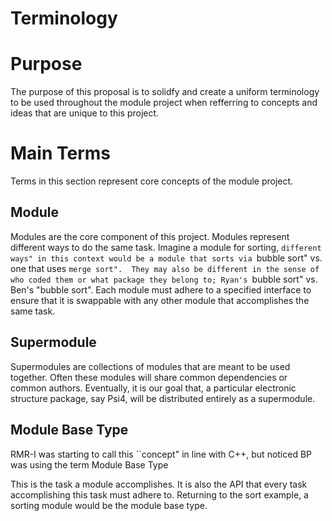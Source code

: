 # Terminology

# Purpose
The purpose of this proposal is to solidfy and create a uniform terminology to be used throughout the module project when
refferring to concepts and ideas that are unique to this project.

# Main Terms

Terms in this section represent core concepts of the module project.

## Module

Modules are the core component of this project.  Modules represent different ways to do the same task.  Imagine a module for sorting,
``different ways" in this context would be a module that sorts via ``bubble sort" vs. one that uses ``merge sort".  They may also
be different in the sense of who coded them or what package they belong to; Ryan's ``bubble sort" vs. Ben's "bubble sort".  Each
module must adhere to a specified interface to ensure that it is swappable with any other module that accomplishes the same task.

## Supermodule

Supermodules are collections of modules that are meant to be used together.  Often these modules will share common dependencies
or common authors.  Eventually, it is our goal that, a particular electronic structure package, say Psi4, will be distributed
entirely as a supermodule.

## Module Base Type

RMR-I was starting to call this ``concept" in line with C++, but noticed BP was using the term Module Base Type

This is the task a module accomplishes.  It is also the API that every task accomplishing this task must adhere to.  Returning
to the sort example, a sorting module would be the module base type.

